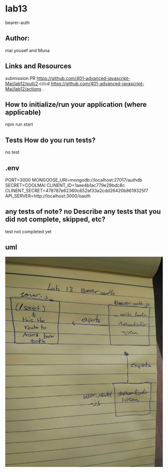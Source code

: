 # lab13 
bearer-auth
## Author:
mai yousef and Muna
## Links and Resources
submission PR 
https://github.com/401-advanced-javascript-Mai/lab12/pull/2
 ci/cd
 https://github.com/401-advanced-javascript-Mai/lab12/actions .

 ## How to initialize/run your application (where applicable)
npm run start

## Tests How do you run tests?
no test 

## .env 
PORT=3000
MONGOOSE_URI=mongodb://localhost:27017/authdb
SECRET=COOLMAI
CLINENT_ID=1aee4b1ac779e29bdc8c
CLINENT_SECRET=478787e62360c652af33a2cdd26420b8619325f7
API_SERVER=http://localhost:3000/oauth

## any tests of note? no Describe any tests that you did not complete, skipped, etc?
test not completed yet

## uml
![](bearer-auth.jpg)
